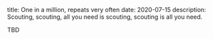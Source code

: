 title: One in a million, repeats very often
date: 2020-07-15
description: Scouting, scouting, all you need is scouting, scouting is all you need.  

TBD

